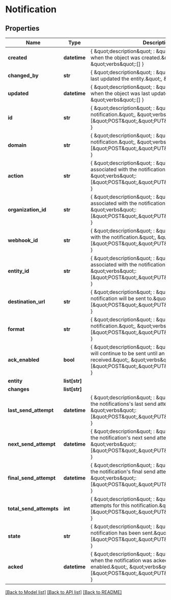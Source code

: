 # Notification

## Properties
Name | Type | Description | Notes
------------ | ------------- | ------------- | -------------
**created** | **datetime** | { \&quot;description\&quot; : \&quot;The UTC DateTime when the object was created.\&quot;, \&quot;verbs\&quot;:[] } | [optional] 
**changed_by** | **str** | { \&quot;description\&quot; : \&quot;ID of the user who last updated the entity.\&quot;, \&quot;verbs\&quot;:[] } | [optional] 
**updated** | **datetime** | { \&quot;description\&quot; : \&quot;The UTC DateTime when the object was last updated.\&quot;, \&quot;verbs\&quot;:[] } | [optional] 
**id** | **str** | { \&quot;description\&quot; : \&quot;ID of the notification.\&quot;, \&quot;verbs\&quot;:[\&quot;POST\&quot;,\&quot;PUT\&quot;,\&quot;GET\&quot;] } | [optional] 
**domain** | **str** | { \&quot;description\&quot; : \&quot;The domain of the notification.\&quot;, \&quot;verbs\&quot;:[\&quot;POST\&quot;,\&quot;PUT\&quot;,\&quot;GET\&quot;] } | 
**action** | **str** | { \&quot;description\&quot; : \&quot;The action associated with the notification.\&quot;, \&quot;verbs\&quot;:[\&quot;POST\&quot;,\&quot;PUT\&quot;,\&quot;GET\&quot;] } | 
**organization_id** | **str** | { \&quot;description\&quot; : \&quot;Organization associated with the notification.\&quot;, \&quot;verbs\&quot;:[\&quot;POST\&quot;,\&quot;PUT\&quot;,\&quot;GET\&quot;] } | 
**webhook_id** | **str** | { \&quot;description\&quot; : \&quot;Webhook associated with the notification.\&quot;, \&quot;verbs\&quot;:[\&quot;POST\&quot;,\&quot;PUT\&quot;,\&quot;GET\&quot;] } | 
**entity_id** | **str** | { \&quot;description\&quot; : \&quot;The id of the entity associated with the notification.\&quot;, \&quot;verbs\&quot;:[\&quot;POST\&quot;,\&quot;PUT\&quot;,\&quot;GET\&quot;] } | 
**destination_url** | **str** | { \&quot;description\&quot; : \&quot;The URL the notification will be sent to.\&quot;, \&quot;verbs\&quot;:[\&quot;POST\&quot;,\&quot;PUT\&quot;,\&quot;GET\&quot;] } | 
**format** | **str** | { \&quot;description\&quot; : \&quot;Format of the notification.\&quot;, \&quot;verbs\&quot;:[\&quot;POST\&quot;,\&quot;PUT\&quot;,\&quot;GET\&quot;] } | 
**ack_enabled** | **bool** | { \&quot;description\&quot; : \&quot;If true notifications will continue to be sent until an acknowledgment is received.\&quot;, \&quot;verbs\&quot;:[\&quot;POST\&quot;,\&quot;PUT\&quot;,\&quot;GET\&quot;] } | [default to False]
**entity** | **list[str]** |  | [optional] 
**changes** | **list[str]** |  | [optional] 
**last_send_attempt** | **datetime** | { \&quot;description\&quot; : \&quot;The UTC DateTime of the notifications&#39;s last send attempt.\&quot;, \&quot;verbs\&quot;:[\&quot;POST\&quot;,\&quot;PUT\&quot;,\&quot;GET\&quot;] } | [optional] 
**next_send_attempt** | **datetime** | { \&quot;description\&quot; : \&quot;The UTC DateTime of the notification&#39;s next send attempt.\&quot;, \&quot;verbs\&quot;:[\&quot;POST\&quot;,\&quot;PUT\&quot;,\&quot;GET\&quot;] } | [optional] 
**final_send_attempt** | **datetime** | { \&quot;description\&quot; : \&quot;The UTC DateTime of the notification&#39;s final send attempt.\&quot;, \&quot;verbs\&quot;:[\&quot;POST\&quot;,\&quot;PUT\&quot;,\&quot;GET\&quot;] } | [optional] 
**total_send_attempts** | **int** | { \&quot;description\&quot; : \&quot;The number of send attempts for this notification.\&quot;, \&quot;verbs\&quot;:[\&quot;POST\&quot;,\&quot;PUT\&quot;,\&quot;GET\&quot;] } | [optional] 
**state** | **str** | { \&quot;description\&quot; : \&quot;Whether the notification has been sent.\&quot;, \&quot;verbs\&quot;:[\&quot;POST\&quot;,\&quot;PUT\&quot;,\&quot;GET\&quot;] } | 
**acked** | **datetime** | { \&quot;description\&quot; : \&quot;The UTC DateTime when the notification was acked if it is ack enabled.\&quot;, \&quot;verbs\&quot;:[\&quot;POST\&quot;,\&quot;PUT\&quot;,\&quot;GET\&quot;] } | [optional] 

[[Back to Model list]](../README.md#documentation-for-models) [[Back to API list]](../README.md#documentation-for-api-endpoints) [[Back to README]](../README.md)


